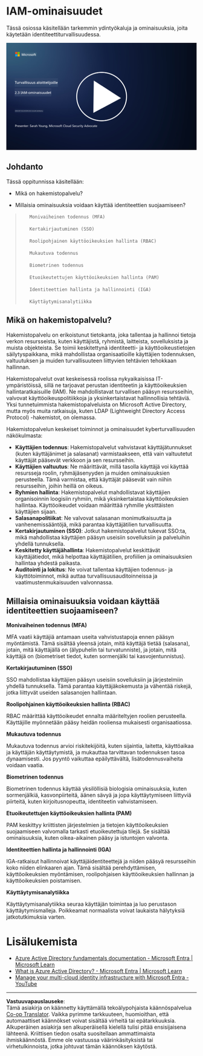 <!--
CO_OP_TRANSLATOR_METADATA:
{
  "original_hash": "bf0b8a54f2c69951744df5a94bc923f7",
  "translation_date": "2025-09-03T22:10:38+00:00",
  "source_file": "2.3 IAM capabilities.md",
  "language_code": "fi"
}
-->
# IAM-ominaisuudet

Tässä osiossa käsitellään tarkemmin ydintyökaluja ja ominaisuuksia, joita käytetään identiteettiturvallisuudessa.

[![Katso video](../../translated_images/2-3_placeholder.627bdd56f0e6915d1c44f876715c48e2b27507edc096c3e5fe6c3b228fdd4cf5.fi.png)](https://learn-video.azurefd.net/vod/player?id=330158a0-95ef-434b-b308-6fc41eab4bd5)

## Johdanto

Tässä oppitunnissa käsitellään:

 - Mikä on hakemistopalvelu?
      
     
    
 - Millaisia ominaisuuksia voidaan käyttää identiteettien suojaamiseen?
>
>        Monivaiheinen todennus (MFA)
> 
>        Kertakirjautuminen (SSO)
> 
>        Roolipohjainen käyttöoikeuksien hallinta (RBAC)
> 
>        Mukautuva todennus
> 
>        Biometrinen todennus
> 
>        Etuoikeutettujen käyttöoikeuksien hallinta (PAM)
> 
>        Identiteettien hallinta ja hallinnointi (IGA)
> 
>        Käyttäytymisanalytiikka

## Mikä on hakemistopalvelu?

Hakemistopalvelu on erikoistunut tietokanta, joka tallentaa ja hallinnoi tietoja verkon resursseista, kuten käyttäjistä, ryhmistä, laitteista, sovelluksista ja muista objekteista. Se toimii keskitettynä identiteetti- ja käyttöoikeustietojen säilytyspaikkana, mikä mahdollistaa organisaatioille käyttäjien todennuksen, valtuutuksen ja muiden turvallisuuteen liittyvien tehtävien tehokkaan hallinnan.

Hakemistopalvelut ovat keskeisessä roolissa nykyaikaisissa IT-ympäristöissä, sillä ne tarjoavat perustan identiteetin ja käyttöoikeuksien hallintaratkaisuille (IAM). Ne mahdollistavat turvallisen pääsyn resursseihin, valvovat käyttöoikeuspolitiikkoja ja yksinkertaistavat hallinnollisia tehtäviä. Yksi tunnetuimmista hakemistopalveluista on Microsoft Active Directory, mutta myös muita ratkaisuja, kuten LDAP (Lightweight Directory Access Protocol) -hakemistot, on olemassa.

Hakemistopalvelun keskeiset toiminnot ja ominaisuudet kyberturvallisuuden näkökulmasta:

 - **Käyttäjien todennus**: Hakemistopalvelut vahvistavat käyttäjätunnukset (kuten käyttäjänimet ja salasanat) varmistaakseen, että vain valtuutetut käyttäjät pääsevät verkkoon ja sen resursseihin.
 - **Käyttäjien valtuutus**: Ne määrittävät, millä tasolla käyttäjä voi käyttää resursseja roolin, ryhmäjäsenyyden ja muiden ominaisuuksien perusteella. Tämä varmistaa, että käyttäjät pääsevät vain niihin resursseihin, joihin heillä on oikeus.
 - **Ryhmien hallinta**: Hakemistopalvelut mahdollistavat käyttäjien organisoinnin loogisiin ryhmiin, mikä yksinkertaistaa käyttöoikeuksien hallintaa. Käyttöoikeudet voidaan määrittää ryhmille yksittäisten käyttäjien sijaan.
 - **Salasanapolitiikat**: Ne valvovat salasanan monimutkaisuutta ja vanhenemissääntöjä, mikä parantaa käyttäjätilien turvallisuutta.
 - **Kertakirjautuminen (SSO)**: Jotkut hakemistopalvelut tukevat SSO:ta, mikä mahdollistaa käyttäjien pääsyn useisiin sovelluksiin ja palveluihin yhdellä tunnuksella.
 - **Keskitetty käyttäjähallinta**: Hakemistopalvelut keskittävät käyttäjätiedot, mikä helpottaa käyttäjätilien, profiilien ja ominaisuuksien hallintaa yhdestä paikasta.
 - **Auditointi ja lokitus**: Ne voivat tallentaa käyttäjien todennus- ja käyttötoiminnot, mikä auttaa turvallisuusauditoinneissa ja vaatimustenmukaisuuden valvonnassa.

## Millaisia ominaisuuksia voidaan käyttää identiteettien suojaamiseen?

**Monivaiheinen todennus (MFA)**

MFA vaatii käyttäjiä antamaan useita vahvistustapoja ennen pääsyn myöntämistä. Tämä sisältää yleensä jotain, mitä käyttäjä tietää (salasana), jotain, mitä käyttäjällä on (älypuhelin tai turvatunniste), ja jotain, mitä käyttäjä on (biometriset tiedot, kuten sormenjälki tai kasvojentunnistus).

**Kertakirjautuminen (SSO)**

SSO mahdollistaa käyttäjien pääsyn useisiin sovelluksiin ja järjestelmiin yhdellä tunnuksella. Tämä parantaa käyttäjäkokemusta ja vähentää riskejä, jotka liittyvät useiden salasanojen hallintaan.

**Roolipohjainen käyttöoikeuksien hallinta (RBAC)**

RBAC määrittää käyttöoikeudet ennalta määriteltyjen roolien perusteella. Käyttäjille myönnetään pääsy heidän rooliensa mukaisesti organisaatiossa.

**Mukautuva todennus**

Mukautuva todennus arvioi riskitekijöitä, kuten sijaintia, laitetta, käyttöaikaa ja käyttäjän käyttäytymistä, ja mukauttaa tarvittavan todennuksen tasoa dynaamisesti. Jos pyyntö vaikuttaa epäilyttävältä, lisätodennusvaiheita voidaan vaatia.

**Biometrinen todennus**

Biometrinen todennus käyttää yksilöllisiä biologisia ominaisuuksia, kuten sormenjälkiä, kasvonpiirteitä, äänen sävyä ja jopa käyttäytymiseen liittyviä piirteitä, kuten kirjoitusnopeutta, identiteetin vahvistamiseen.

**Etuoikeutettujen käyttöoikeuksien hallinta (PAM)**

PAM keskittyy kriittisten järjestelmien ja tietojen käyttöoikeuksien suojaamiseen valvomalla tarkasti etuoikeutettuja tilejä. Se sisältää ominaisuuksia, kuten oikea-aikainen pääsy ja istuntojen valvonta.

**Identiteettien hallinta ja hallinnointi (IGA)**

IGA-ratkaisut hallinnoivat käyttäjäidentiteettejä ja niiden pääsyä resursseihin koko niiden elinkaaren ajan. Tämä sisältää perehdyttämisen, käyttöoikeuksien myöntämisen, roolipohjaisen käyttöoikeuksien hallinnan ja käyttöoikeuksien poistamisen.

**Käyttäytymisanalytiikka**

Käyttäytymisanalytiikka seuraa käyttäjän toimintaa ja luo perustason käyttäytymismalleja. Poikkeamat normaalista voivat laukaista hälytyksiä jatkotutkimuksia varten.

# Lisälukemista
- [Azure Active Directory fundamentals documentation - Microsoft Entra | Microsoft Learn](https://learn.microsoft.com/azure/active-directory/fundamentals/?WT.mc_id=academic-96948-sayoung)
- [What is Azure Active Directory? - Microsoft Entra | Microsoft Learn](https://learn.microsoft.com/azure/active-directory/fundamentals/whatis?WT.mc_id=academic-96948-sayoung)
- [Manage your multi-cloud identity infrastructure with Microsoft Entra - YouTube](https://www.youtube.com/watch?v=9qQiq3wTS2Y&list=PLXtHYVsvn_b_gtX1-NB62wNervQx1Fhp4&index=18)

---

**Vastuuvapauslauseke**:  
Tämä asiakirja on käännetty käyttämällä tekoälypohjaista käännöspalvelua [Co-op Translator](https://github.com/Azure/co-op-translator). Vaikka pyrimme tarkkuuteen, huomioithan, että automaattiset käännökset voivat sisältää virheitä tai epätarkkuuksia. Alkuperäinen asiakirja sen alkuperäisellä kielellä tulisi pitää ensisijaisena lähteenä. Kriittisen tiedon osalta suositellaan ammattimaista ihmiskäännöstä. Emme ole vastuussa väärinkäsityksistä tai virhetulkinnoista, jotka johtuvat tämän käännöksen käytöstä.